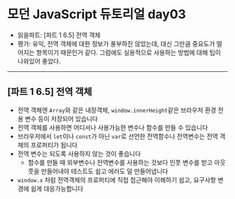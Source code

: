 # 모던 JavaScript 듀토리얼 day03

- 읽을파트: [파트 1 6.5] 전역 객체
- 평가: 유익, 전역 객체에 대한 정보가 풍부하진 않았는데, 대신 그만큼 중요도가 떨어지는 항목이기 때문인거 같다. 그럼에도 실용적으로 사용하는 방법에 대해 팁이 나와있어 좋았다.

---

## [파트 1 6.5] 전역 객체

- 전역 객체엔 `Array`와 같은 내장객체, `window.innerHeight`같은 브라우저 환경 전용 변수 등이 저장되어 있습니다
- 전역 객체를 사용하면 어디서나 사용가능한 변수나 함수를 만들 수 있습니다
- 브라우저에서 `let`이나 `const`가 아닌 `var`로 선언한 전역함수나 전역변수는 전역 객체의 프로퍼티가 됩니다
- 전역 변수는 되도록 사용하지 않는 것이 좋습니다
  - 함수를 만들 때 외부변수나 전역변수를 사용하는 것보다 인풋 변수를 받고 아웃풋을 만들어내야 테스트도 쉽고 에러도 덜 만들어냅니다
- `window.x` 처럼 전역객체의 프로퍼티에 직접 접근해야 이해하기 쉽고, 요구사항 변경에 쉽게 대응가능합니다
